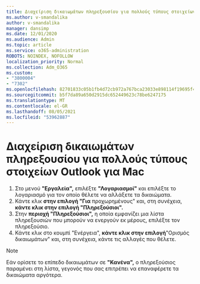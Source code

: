 ```yaml
---
title: Διαχείριση δικαιωμάτων πληρεξουσίου για πολλούς τύπους στοιχείων Outlook για Mac
ms.author: v-smandalika
author: v-smandalika
manager: dansimp
ms.date: 12/01/2020
ms.audience: Admin
ms.topic: article
ms.service: o365-administration
ROBOTS: NOINDEX, NOFOLLOW
localization_priority: Normal
ms.collection: Adm_O365
ms.custom:
- "3800004"
- "7302"
ms.openlocfilehash: 82701833c05b1fb4d72cb972a767bca23033e898114f19695f42a116239c2221
ms.sourcegitcommit: b5f7da89a650d2915dc652449623c78be6247175
ms.translationtype: MT
ms.contentlocale: el-GR
ms.lasthandoff: 08/05/2021
ms.locfileid: "53962887"
---
```

# <a name="manage-delegate-permissions-for-multiple-item-types-in-outlook-for-mac"></a>Διαχείριση δικαιωμάτων πληρεξουσίου για πολλούς τύπους στοιχείων Outlook για Mac

1. Στο μενού **"Εργαλεία",** επιλέξτε **"Λογαριασμοί"** και επιλέξτε το λογαριασμό για τον οποίο θέλετε να αλλάξετε τα δικαιώματα.
2. Κάντε κλικ **στην επιλογή "Για** προχωρημένους" και, στη συνέχεια, **κάντε κλικ στην επιλογή "Πληρεξούσιοι".**
3. Στην **περιοχή "Πληρεξούσιοι",** η οποία εμφανίζει μια λίστα πληρεξουσιών που μπορούν να ενεργούν εκ μέρους, επιλέξτε τον πληρεξούσιο.
4. Κάντε κλικ στο κουμπί "Ενέργεια", **κάντε κλικ στην επιλογή**"Ορισμός δικαιωμάτων" και, στη συνέχεια, κάντε τις αλλαγές που θέλετε. 

> [!NOTE]
> Εάν ορίσετε το επίπεδο δικαιωμάτων σε **"Κανένα",** ο πληρεξούσιος παραμένει στη λίστα, γεγονός που σας επιτρέπει να επαναφέρετε τα δικαιώματα αργότερα.

